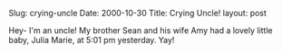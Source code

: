Slug: crying-uncle
Date: 2000-10-30
Title: Crying Uncle!
layout: post

Hey- I&#39;m an uncle! My brother Sean and his wife Amy had a lovely little baby, Julia Marie, at 5:01 pm yesterday. Yay!
